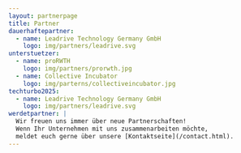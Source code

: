 ```yaml
---
layout: partnerpage
title: Partner
dauerhaftepartner:
  - name: Leadrive Technology Germany GmbH
    logo: img/partners/leadrive.svg
unterstuetzer:
  - name: proRWTH
    logo: img/partners/prorwth.jpg
  - name: Collective Incubator
    logo: img/parterns/collectiveincubator.jpg
techturbo2025:
  - name: Leadrive Technology Germany GmbH
    logo: img/partners/leadrive.svg
werdetpartner: |
  Wir freuen uns immer über neue Partnerschaften!  
  Wenn Ihr Unternehmen mit uns zusammenarbeiten möchte,  
  meldet euch gerne über unsere [Kontaktseite](/contact.html).
---
```

